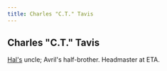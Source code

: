 ```yaml
---
title: Charles "C.T." Tavis
---
```


Charles "C.T." Tavis
--------------------

[Hal's](/characters/Hal) uncle; Avril's half-brother. Headmaster at ETA.
